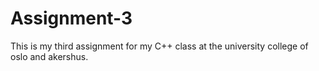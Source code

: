# Assignment-3
This is my third assignment for my C++ class at the university college of oslo and akershus.
